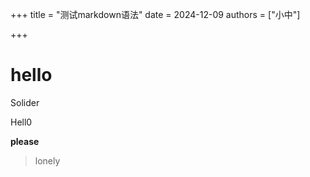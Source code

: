 +++
title = "测试markdown语法"
date = 2024-12-09
authors = ["小中"]

+++

# hello

Solider

Hell0

**please**

> lonely
